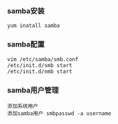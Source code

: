 ### samba安装 
```
yum inatall samba 
```
 
### samba配置 
```
vim /etc/samba/smb.conf
/etc/init.d/smb start 
/etc/init.d/nmb start 
```
 
### samba用户管理 
```
添加系统用户 
添加samba用户 smbpasswd -a username
```
